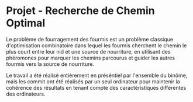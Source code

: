 # Projet - Recherche de Chemin Optimal

Le problème de fourragement des fourmis est un problème classique d'optimisation combinatoire dans lequel les fourmis cherchent le chemin le plus court entre leur nid et une source de nourriture, en utilisant des phéromones pour marquer les chemins parcourus et guider les autres fourmis vers la source de nourriture. 

Le travail a été réalisé entièrement en préséntiel par l'ensemble du binôme, mais les commit ont été réalisés par un seul ordinateur pour maintenir la cohérence des résultats en tenant compte des caractéristiques différentes des ordinateurs.
